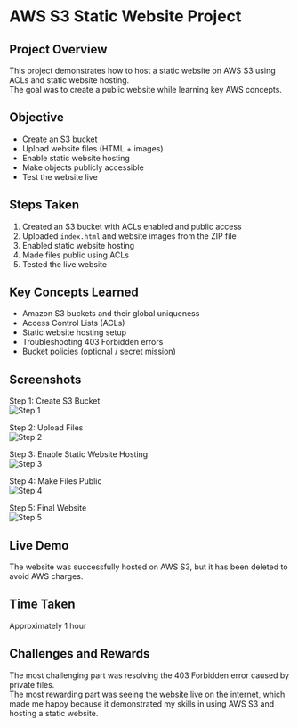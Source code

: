 # AWS S3 Static Website Project

## Project Overview
This project demonstrates how to host a static website on AWS S3 using ACLs and static website hosting.  
The goal was to create a public website while learning key AWS concepts.

## Objective
- Create an S3 bucket
- Upload website files (HTML + images)
- Enable static website hosting
- Make objects publicly accessible
- Test the website live

## Steps Taken
1. Created an S3 bucket with ACLs enabled and public access
2. Uploaded `index.html` and website images from the ZIP file
3. Enabled static website hosting
4. Made files public using ACLs
5. Tested the live website

## Key Concepts Learned
- Amazon S3 buckets and their global uniqueness
- Access Control Lists (ACLs)
- Static website hosting setup
- Troubleshooting 403 Forbidden errors
- Bucket policies (optional / secret mission)

## Screenshots
Step 1: Create S3 Bucket  
![Step 1](docs/Step1_CreateBucket.png)

Step 2: Upload Files  
![Step 2](docs/Step2_UploadFiles.png)

Step 3: Enable Static Website Hosting  
![Step 3](docs/Step3_EnableHosting.png)

Step 4: Make Files Public  
![Step 4](docs/Step4_MakePublic.png)

Step 5: Final Website  
![Step 5](docs/Step5_FinalWebsite.png)

## Live Demo
The website was successfully hosted on AWS S3, but it has been deleted to avoid AWS charges.

## Time Taken
Approximately 1 hour

## Challenges and Rewards
The most challenging part was resolving the 403 Forbidden error caused by private files.  
The most rewarding part was seeing the website live on the internet, which made me happy because it demonstrated my skills in using AWS S3 and hosting a static website.


